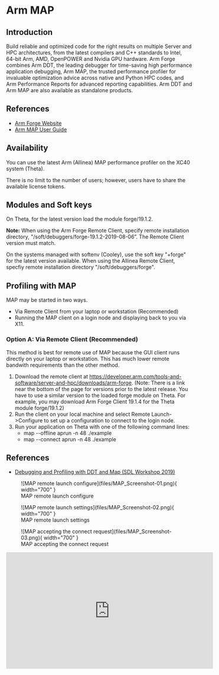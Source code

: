 # Arm MAP
## Introduction
Build reliable and optimized code for the right results on multiple Server and HPC architectures, from the latest compilers and C++ standards to Intel, 64-bit Arm, AMD, OpenPOWER and Nvidia GPU hardware. Arm Forge combines Arm DDT, the leading debugger for time-saving high performance application debugging, Arm MAP, the trusted performance profiler for invaluable optimization advice across native and Python HPC codes, and Arm Performance Reports for advanced reporting capabilities. Arm DDT and Arm MAP are also available as standalone products.

## References
- [Arm Forge Website](https://www.arm.com/products/development-tools/server-and-hpc/forge)
- [Arm MAP User Guide](https://developer.arm.com/docs/101136/2002/map)

## Availability
You can use the latest Arm (Allinea) MAP performance profiler on the XC40 system (Theta).

There is no limit to the number of users; however, users have to share the available license tokens.

## Modules and Soft keys
On Theta, for the latest version load the module forge/19.1.2. 

**Note:** When using the Arm Forge Remote Client, specify remote installation directory, "/soft/debuggers/forge-19.1.2-2019-08-06”.  The Remote Client version must match.

On the systems managed with softenv (Cooley), use the soft key "+forge" for the latest version available.  When using the Allinea Remote Client, specfiy remote installation directory "/soft/debuggers/forge".

## Profiling with MAP
MAP may be started in two ways.

- Via Remote Client from your laptop or workstation (Recommended)
- Running the MAP client on a login node and displaying back to you via X11.

### Option A: Via Remote Client (Recommended)
This method is best for remote use of MAP because the GUI client runs directly on your laptop or workstation.  This has much lower remote bandwith requirements than the other method.
1. Download the remote client at https://developer.arm.com/tools-and-software/server-and-hpc/downloads/arm-forge. (Note: There is a link near the bottom of the page for versions prior to the latest release. You have to use a similar version to the loaded forge module on Theta. For example, you may download Arm Forge Client 19.1.4 for the Theta module forge/19.1.2)
2. Run the client on your local machine and select Remote Launch->Configure to set up a configuration to connect to the login node.
3. Run your application on Theta with one of the following command lines:
    - map --offline aprun -n 48 ./example
    - map --connect aprun -n 48 ./example

## References
- [Debugging and Profiling with DDT and Map (SDL Workshop 2019)](https://www.alcf.anl.gov/sites/default/files/2020-03/Hulguin_SDL_10_2019_Arm_DDT_Map.pdf)

<figure markdown>
  ![MAP remote launch configure](files/MAP_Screenshot-01.png){ width="700" }
    <figcaption>MAP remote launch configure</figcaption>
</figure>

<figure markdown>
  ![MAP remote launch settings](files/MAP_Screenshot-02.png){ width="700" }
  <figcaption>MAP remote launch settings</figcaption>
</figure>

<figure markdown>
  ![MAP accepting the connect request](files/MAP_Screenshot-03.png){ width="700" }
    <figcaption>MAP accepting the connect request</figcaption>
</figure>

<iframe width="560" height="315" src="https://www.youtube.com/embed/rcOmqnhP_X4" title="YouTube video player" frameborder="0" allow="accelerometer; autoplay; clipboard-write; encrypted-media; gyroscope; picture-in-picture" allowfullscreen></iframe>
